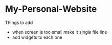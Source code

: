 # My-Personal-Website

Things to add
 - when screen is too small make it single file line 
 - add widgets to each one